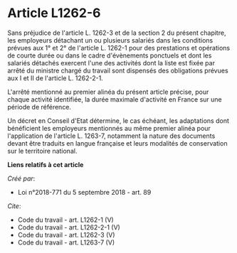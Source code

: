 # Article L1262-6

Sans préjudice de l'article L. 1262-3 et de la section 2 du présent chapitre, les employeurs détachant un ou plusieurs
salariés dans les conditions prévues aux 1° et 2° de l'article L. 1262-1 pour des prestations et opérations de courte durée
ou dans le cadre d'évènements ponctuels et dont les salariés détachés exercent l'une des activités dont la liste est fixée
par arrêté du ministre chargé du travail sont dispensés des obligations prévues aux I et II de l'article L. 1262-2-1. 

L'arrêté mentionné au premier alinéa du présent article précise, pour chaque activité identifiée, la durée maximale
d'activité en France sur une période de référence. 

Un décret en Conseil d'Etat détermine, le cas échéant, les adaptations dont bénéficient les employeurs mentionnés au même
premier alinéa pour l'application de l'article L. 1263-7, notamment la nature des documents devant être traduits en langue
française et leurs modalités de conservation sur le territoire national.

**Liens relatifs à cet article**

_Créé par_:

  - Loi n°2018-771 du 5 septembre 2018 - art. 89

_Cite_:

  - Code du travail - art. L1262-1 (V)
  - Code du travail - art. L1262-2-1 (V)
  - Code du travail - art. L1262-3 (V)
  - Code du travail - art. L1263-7 (V)
